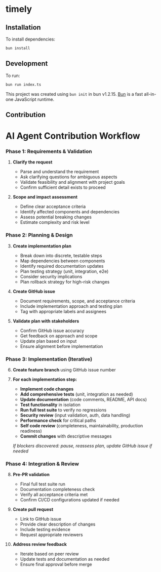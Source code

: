 # timely

## Installation

To install dependencies:

```bash
bun install
```

## Development

To run:

```bash
bun run index.ts
```

This project was created using `bun init` in bun v1.2.15. [Bun](https://bun.sh) is a fast all-in-one JavaScript runtime.

## Contribution

# AI Agent Contribution Workflow

### Phase 1: Requirements & Validation

1. **Clarify the request**

   - Parse and understand the requirement
   - Ask clarifying questions for ambiguous aspects
   - Validate feasibility and alignment with project goals
   - Confirm sufficient detail exists to proceed

2. **Scope and impact assessment**
   - Define clear acceptance criteria
   - Identify affected components and dependencies
   - Assess potential breaking changes
   - Estimate complexity and risk level

### Phase 2: Planning & Design

3. **Create implementation plan**

   - Break down into discrete, testable steps
   - Map dependencies between components
   - Identify required documentation updates
   - Plan testing strategy (unit, integration, e2e)
   - Consider security implications
   - Plan rollback strategy for high-risk changes

4. **Create GitHub issue**

   - Document requirements, scope, and acceptance criteria
   - Include implementation approach and testing plan
   - Tag with appropriate labels and assignees

5. **Validate plan with stakeholders**
   - Confirm GitHub issue accuracy
   - Get feedback on approach and scope
   - Update plan based on input
   - Ensure alignment before implementation

### Phase 3: Implementation (Iterative)

6. **Create feature branch** using GitHub issue number

7. **For each implementation step:**

   - **Implement code changes**
   - **Add comprehensive tests** (unit, integration as needed)
   - **Update documentation** (code comments, README, API docs)
   - **Test functionality** in isolation
   - **Run full test suite** to verify no regressions
   - **Security review** (input validation, auth, data handling)
   - **Performance check** for critical paths
   - **Self code review** (completeness, maintainability, production readiness)
   - **Commit changes** with descriptive messages

   _If blockers discovered: pause, reassess plan, update GitHub issue if needed_

### Phase 4: Integration & Review

8. **Pre-PR validation**

   - Final full test suite run
   - Documentation completeness check
   - Verify all acceptance criteria met
   - Confirm CI/CD configurations updated if needed

9. **Create pull request**

   - Link to GitHub issue
   - Provide clear description of changes
   - Include testing evidence
   - Request appropriate reviewers

10. **Address review feedback**
    - Iterate based on peer review
    - Update tests and documentation as needed
    - Ensure final approval before merge
